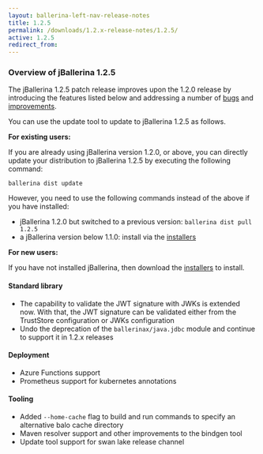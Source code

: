 ```yaml
---
layout: ballerina-left-nav-release-notes
title: 1.2.5 
permalink: /downloads/1.2.x-release-notes/1.2.5/
active: 1.2.5
redirect_from: 
---
```


### Overview of jBallerina 1.2.5
The jBallerina 1.2.5 patch release improves upon the 1.2.0 release by
 introducing the features listed below and addressing a number of [bugs](https://github.com/ballerina-platform/ballerina-lang/issues?q=is%3Aissue+milestone%3A%22Ballerina+1.2.5%22+label%3AType%2FBug+is%3Aclosed) and [improvements](https://github.com/ballerina-platform/ballerina-lang/issues?q=is%3Aissue+milestone%3A%22Ballerina+1.2.5%22+is%3Aclosed+label%3AType%2FImprovement).

You can use the update tool to update to jBallerina 1.2.5 as follows.

**For existing users:**

If you are already using jBallerina version 1.2.0, or above, you can directly update your distribution to jBallerina 1.2.5 by executing the following command:

```
ballerina dist update
```

However, you need to use the following commands instead of the above if you have installed:

- jBallerina 1.2.0 but switched to a previous version: `ballerina dist pull 1.2.5`
- a jBallerina version below 1.1.0: install via the [installers](https://ballerina.io/downloads/)

**For new users:**

If you have not installed jBallerina, then download the [installers](https://ballerina.io/downloads/) to install.

#### Standard library
- The capability to validate the JWT signature with JWKs is extended now. With that, the JWT signature can be validated either from the TrustStore configuration or JWKs configuration
- Undo the deprecation of the `ballerinax/java.jdbc` module and continue to support it in 1.2.x releases

#### Deployment
- Azure Functions support
- Prometheus support for kubernetes annotations

#### Tooling 
- Added `--home-cache` flag to build and run commands to specify an alternative balo cache directory
- Maven resolver support and other improvements to the bindgen tool
- Update tool support for swan lake release channel


